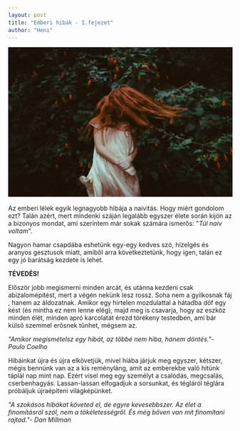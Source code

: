 ```yaml
---
layout: post
title: "Emberi hibák - I.fejezet"
author: "Heni"
---
```


<p align="center">
  <img src="./assets/emberi-hibak-1.jpg">
</p>

Az emberi lélek egyik legnagyobb hibája a naivitás. Hogy miért gondolom ezt? Talán azért, mert mindenki száján legalább egyszer élete során kijön az a bizonyos mondat, ami szerintem már sokak számára ismerős: "*Túl naiv voltam*".

Nagyon hamar csapdába eshetünk egy-egy kedves szó, hízelgés és aranyos gesztusok miatt, amiből arra következtetünk, hogy igen, talán ez egy jó barátság kezdete is lehet.

__TÉVEDÉS!__

Először jobb megismerni minden arcát, és utánna kezdeni csak   abizalomépítést, mert a végén nekünk lesz rossz. Soha nem a gyilkosnak fáj , hanem az áldozatnak. Amikor egy hirtelen mozdulattal a hátadba döf egy kést (és mintha ez nem lenne elég), majd meg is csavarja, hogy az eszköz minden élét, minden apró karcolatát érezd törékeny testedben, ami bár külső szemmel erősnek tűnhet, mégsem az.

*"Amikor megismételsz egy hibát, az többé nem hiba, hanem döntés."- Paulo Coelho*

Hibáinkat újra és újra elkövetjük, mivel hiába járjuk meg egyszer, kétszer, mégis bennünk van az a kis reményláng, amit az emberekbe való hitünk táplál nap mint nap. Ezért visel meg egy személyt a csalódás, megcsalás, cserbenhagyás. Lassan-lassan elfogadjuk a sorsunkat, és tégláról téglára próbáljuk újraépíteni világképünket.

*"A szokásos hibákat követed el, de egyre kevesebbszer. Az élet a finomításról szól, nem a tökéletességről. És még bőven van mit finomítani rajtad."- Dan Millman*
